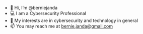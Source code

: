 - 👋 Hi, I’m @berniejanda
- 💻 I am a Cybersecurity Professional
- 👀 My interests are in cybersecurity and technology in general
- 📫 You may reach me at bernie.janda@gmail.com

<!---
berniejanda/berniejanda is a ✨ special ✨ repository because its `README.md` (this file) appears on your GitHub profile.
You can click the Preview link to take a look at your changes.
--->
